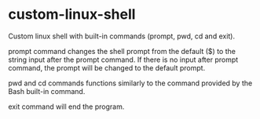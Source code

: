 # custom-linux-shell
Custom linux shell with built-in commands (prompt, pwd, cd and exit). 

prompt command changes the shell prompt from the default ($) to the string input after the prompt command. If there is no input after prompt command, the prompt will be changed to the default prompt. 

pwd and cd commands functions similarly to the command provided by the Bash built-in command. 

exit command will end the program. 
